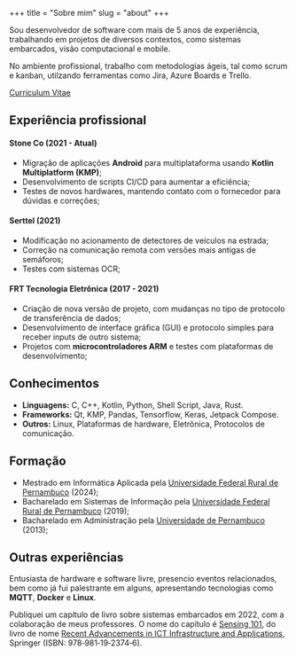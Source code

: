 +++
title = "Sobre mim"
slug = "about"
+++

Sou desenvolvedor de software com mais de 5 anos de experiência, trabalhando em projetos de diversos contextos, como sistemas embarcados, visão computacional e mobile.  

No ambiente profissional, trabalho com metodologias ágeis, tal como scrum e kanban, utilzando ferramentas como Jira, Azure Boards e Trello.  

[Curriculum Vitae](https://drive.proton.me/urls/5ZXRFQ3NP0#DxeoXUviIh8J)

## Experiência profissional

#### Stone Co (2021 - Atual)

- Migração de aplicações **Android** para multiplataforma usando **Kotlin Multiplatform (KMP)**;
- Desenvolvimento de scripts CI/CD para aumentar a eficiência;
- Testes de novos hardwares, mantendo contato com o fornecedor para dúvidas e correções;

#### Serttel (2021)

- Modificação no acionamento de detectores de veículos na estrada;
- Correção na comunicação remota com versões mais antigas de semáforos;
- Testes com sistemas OCR;

#### FRT Tecnologia Eletrônica (2017 - 2021)

- Criação de nova versão de projeto, com mudanças no tipo de protocolo de transferência de dados;
- Desenvolvimento de interface gráfica (GUI) e protocolo simples para receber inputs de outro sistema;
- Projetos com **microcontroladores ARM** e testes com plataformas de desenvolvimento;  

## Conhecimentos

- **Linguagens:** C, C++, Kotlin, Python, Shell Script, Java, Rust.
- **Frameworks:** Qt, KMP, Pandas, Tensorflow, Keras, Jetpack Compose.
- **Outros:** Linux, Plataformas de hardware, Eletrônica, Protocolos de comunicação.

## Formação

- Mestrado em Informática Aplicada pela [Universidade Federal Rural de Pernambuco](https://www.ufrpe.br) (2024);
- Bacharelado em Sistemas de Informação pela [Universidade Federal Rural de Pernambuco](https://www.ufrpe.br) (2019);
- Bacharelado em Administração pela [Universidade de Pernambuco](https://www.upe.br) (2013);

## Outras experiências

Entusiasta de hardware e software livre, presencio eventos relacionados, bem como já fui palestrante em alguns, apresentando tecnologias como **MQTT**, **Docker** e **Linux**.  

Publiquei um capítulo de livro sobre sistemas embarcados em 2022, com a colaboração de meus professores. O nome do capítulo é [Sensing 101](https://link.springer.com/chapter/10.1007/978-981-19-2374-6_2), do livro de nome [Recent Advancements in ICT Infrastructure and Applications](https://link.springer.com/book/10.1007/978-981-19-2374-6), Springer (ISBN: 978‑981‑19‑2374‑6).